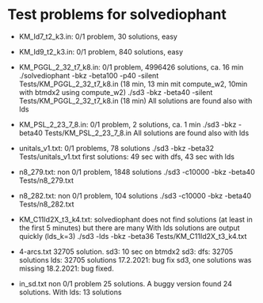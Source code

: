 # Test problems for solvediophant

* KM_Id7_t2_k3.in:
0/1 problem, 30 solutions, easy

* KM_Id9_t2_k3.in:
0/1 problem, 840 solutions, easy

* KM_PGGL_2_32_t7_k8.in:
0/1 problem, 4996426 solutions, ca. 16 min
./solvediophant -bkz -beta100 -p40 -silent Tests/KM_PGGL_2_32_t7_k8.in (18 min, 13 min mit compute_w2, 10min with btmdx2 using compute_w2)
./sd3 -bkz -beta40 -silent Tests/KM_PGGL_2_32_t7_k8.in (18 min)
All solutions are found also with lds

* KM_PSL_2_23_7_8.in:
0/1 problem, 2 solutions, ca. 1 min
./sd3 -bkz -beta40 Tests/KM_PSL_2_23_7_8.in
All solutions are found also with lds

* unitals_v1.txt:
0/1 problems, 78 solutions
./sd3 -bkz -beta32 Tests/unitals_v1.txt
first solutions: 49 sec with dfs, 43 sec with lds

* n8_279.txt:
non 0/1 problem, 1848 solutions
./sd3 -c10000 -bkz -beta40 Tests/n8_279.txt

* n8_282.txt:
non 0/1 problem, 104 solutions
./sd3 -c10000 -bkz -beta40 Tests/n8_282.txt

* KM_C11Id2X_t3_k4.txt:
solvediophant does not find solutions (at least in the first 5 minutes)
but there are many
With lds solutions are output quickly (lds_k=3)
./sd3 -lds -bkz -beta36 Tests/KM_C11Id2X_t3_k4.txt

* 4-arcs.txt
32705 solution. sd3: 10 sec on btmdx2
sd3:
    dfs: 32705 solutions
    lds: 32705 solutions
    17.2.2021: bug fix sd3, one solutions was missing
    18.2.2021: bug fixed.

* in_sd.txt
non 0/1 problem 25 solutions.
A buggy version found 24 solutions.
With lds: 13 solutions
